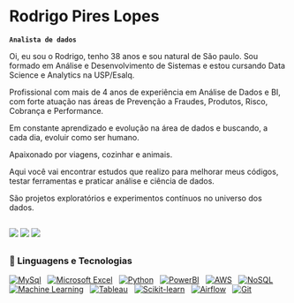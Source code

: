 # Rodrigo Pires Lopes

**`Analista de dados`** 

Oi, eu sou o Rodrigo, tenho 38 anos e sou natural de São paulo. Sou formado em Análise e Desenvolvimento de Sistemas e estou cursando Data Science e Analytics na USP/Esalq.

Profissional com mais de 4 anos de experiência em Análise de Dados e BI, com forte atuação nas áreas de Prevenção a Fraudes, Produtos, Risco, Cobrança e Performance.

Em constante aprendizado e evolução na área de dados e buscando, a cada dia, evoluir como ser humano.

Apaixonado por viagens, cozinhar e animais.

Aqui você vai encontrar estudos que realizo para melhorar meus códigos, testar ferramentas e praticar análise e ciência de dados.

São projetos exploratórios e experimentos contínuos no universo dos dados.

  ##
 
<p align="center">
  <div> 
    <a href="mailto:rhpires@outlook.com"><img src="https://img.shields.io/badge/-Gmail-%23333?style=for-the-badge&logo=gmail&logoColor=white" target="_blank"></a>
    <a href="https://www.linkedin.com/in/rodrigo-pires-lopes/" target="_blank"><img src="https://img.shields.io/badge/-LinkedIn-%230077B5?style=for-the-badge&logo=linkedin&logoColor=white" target="_blank"></a>
    <a href="https://rodpireslopes.github.io/Portf-lio/" target="_blank"><img src="https://img.shields.io/badge/-Portf%C3%B3lio-%23556B2F?style=for-the-badge&logo=github&logoColor=white" target="_blank"></a>
  </div>
</p>

  ##

### 🤖 Linguagens e Tecnologias

[![MySql](https://img.shields.io/badge/MYSQL-5D8AA8?style=for-the-badge&logo=mysql&logoColor=white)](https://www.mysql.com/) &nbsp; [![Microsoft Excel](https://img.shields.io/badge/EXCEL-1E8449?style=for-the-badge&logo=microsoft-excel&logoColor=white)](https://www.microsoft.com/en-us/microsoft-365/excel) &nbsp; [![Python](https://img.shields.io/badge/PYTHON-21618C?style=for-the-badge&logo=python&logoColor=white)](https://www.python.org/) &nbsp; [![PowerBI](https://img.shields.io/badge/POWERBI-F4D03F?style=for-the-badge&logo=power-bi&logoColor=black)](https://powerbi.microsoft.com/) &nbsp; [![AWS](https://img.shields.io/badge/AWS-2C3E50?style=for-the-badge&logo=amazon-aws&logoColor=white)](https://aws.amazon.com/) &nbsp; [![NoSQL](https://img.shields.io/badge/NOSQL-1ABC9C?style=for-the-badge&logo=mongodb&logoColor=white)](https://www.mongodb.com/) &nbsp; [![Machine Learning](https://img.shields.io/badge/MACHINE%20LEARNING-E67E22?style=for-the-badge&logo=tensorflow&logoColor=white)](https://scikit-learn.org/stable/) &nbsp; [![Tableau](https://img.shields.io/badge/TABLEAU-E67E22?style=for-the-badge&logo=tableau&logoColor=white)](https://www.tableau.com/) &nbsp; [![Scikit-learn](https://img.shields.io/badge/SCIKIT--LEARN-21618C?style=for-the-badge&logo=scikit-learn&logoColor=white)](https://scikit-learn.org/stable/) &nbsp; [![Airflow](https://img.shields.io/badge/AIRFLOW-21618C?style=for-the-badge&logo=apache-airflow&logoColor=white)](https://airflow.apache.org/) &nbsp; [![Git](https://img.shields.io/badge/GIT-F05032?style=for-the-badge&logo=git&logoColor=white)](https://git-scm.com/)
